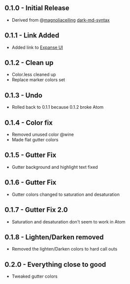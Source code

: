 ## 0.1.0 - Initial Release
* Derived from @[magnoliaceiling](https://github.com/magnoliaceiling) [dark-md-syntax](https://github.com/magnoliaceiling/dark-md-syntax)

## 0.1.1 - Link Added
* Added link to [Expanse UI](https://atom.io/themes/expanse-ui)

## 0.1.2 - Clean up
* Color.less cleaned up
* Replace marker colors set

## 0.1.3 - Undo
* Rolled back to 0.1.1 because 0.1.2 broke Atom

## 0.1.4 - Color fix
* Removed unused color @wine
* Made flat gutter colors

## 0.1.5 - Gutter Fix
* Gutter background and highlight text fixed

## 0.1.6 - Gutter Fix
* Gutter colors changed to saturation and desaturation

## 0.1.7 - Gutter Fix 2.0
* Saturation and desaturation don't seem to work in Atom

## 0.1.8 - Lighten/Darken removed
* Removed the lighten/Darken colors to hard call outs

## 0.2.0 - Everything close to good
* Tweaked gutter colors

